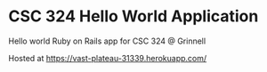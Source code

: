 # CSC 324 Hello World Application

Hello world Ruby on Rails app for CSC 324 @ Grinnell

Hosted at https://vast-plateau-31339.herokuapp.com/
